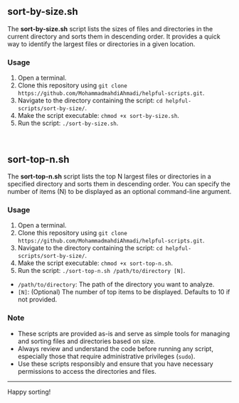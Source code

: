 ## sort-by-size.sh

The **sort-by-size.sh** script lists the sizes of files and directories in the current directory and sorts them in descending order. It provides a quick way to identify the largest files or directories in a given location.

### Usage

1. Open a terminal.
2. Clone this repository using `git clone https://github.com/MohammadmahdiAhmadi/helpful-scripts.git`.
3. Navigate to the directory containing the script: `cd helpful-scripts/sort-by-size/`.
4. Make the script executable: `chmod +x sort-by-size.sh`.
5. Run the script: `./sort-by-size.sh`.

<br />

## sort-top-n.sh

The **sort-top-n.sh** script lists the top N largest files or directories in a specified directory and sorts them in descending order. You can specify the number of items (N) to be displayed as an optional command-line argument.

### Usage

1. Open a terminal.
2. Clone this repository using `git clone https://github.com/MohammadmahdiAhmadi/helpful-scripts.git`.
3. Navigate to the directory containing the script: `cd helpful-scripts/sort-by-size/`.
4. Make the script executable: `chmod +x sort-top-n.sh`.
5. Run the script: `./sort-top-n.sh /path/to/directory [N]`.
- `/path/to/directory`: The path of the directory you want to analyze.
- `[N]`: (Optional) The number of top items to be displayed. Defaults to 10 if not provided.

### Note

- These scripts are provided as-is and serve as simple tools for managing and sorting files and directories based on size.
- Always review and understand the code before running any script, especially those that require administrative privileges (`sudo`).
- Use these scripts responsibly and ensure that you have necessary permissions to access the directories and files.

---

Happy sorting!
